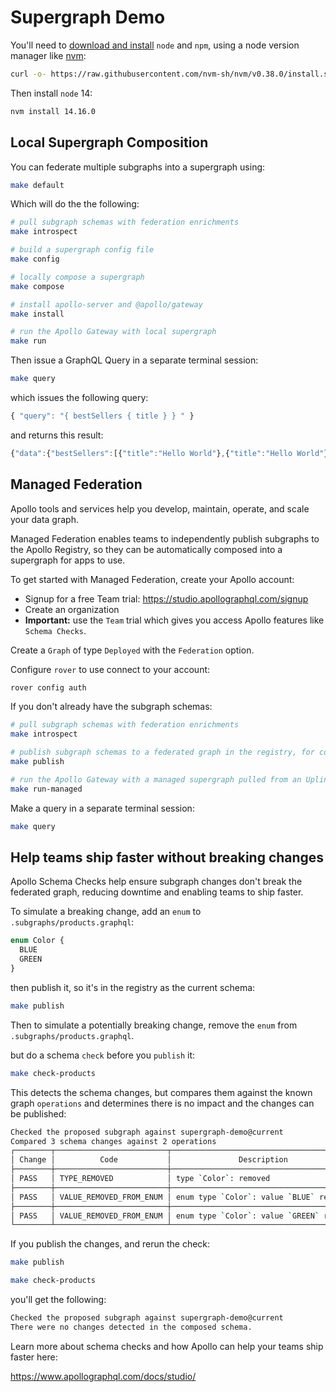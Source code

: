 # Supergraph Demo

You'll need to [download and
install](https://docs.npmjs.com/downloading-and-installing-node-js-and-npm)
`node` and `npm`, using a node version manager like
[nvm](https://github.com/nvm-sh/nvm#about):

```sh
curl -o- https://raw.githubusercontent.com/nvm-sh/nvm/v0.38.0/install.sh | bash
```

Then install `node` 14:
```sh
nvm install 14.16.0
```

## Local Supergraph Composition

You can federate multiple subgraphs into a supergraph using:

```sh
make default
```

Which will do the the following:

```sh
# pull subgraph schemas with federation enrichments
make introspect

# build a supergraph config file
make config

# locally compose a supergraph
make compose

# install apollo-server and @apollo/gateway
make install

# run the Apollo Gateway with local supergraph
make run
```

Then issue a GraphQL Query in a separate terminal session:

```sh
make query
```

which issues the following query:
```js
{ "query": "{ bestSellers { title } } " }
```

and returns this result:
```js
{"data":{"bestSellers":[{"title":"Hello World"},{"title":"Hello World"}]}}
```

## Managed Federation

Apollo tools and services help you develop, maintain, operate, and scale your data graph.

Managed Federation enables teams to independently publish subgraphs to the Apollo Registry, so they can be automatically composed into a supergraph for apps to use.

To get started with Managed Federation, create your Apollo account:

* Signup for a free Team trial: https://studio.apollographql.com/signup
* Create an organization
* **Important:** use the `Team` trial which gives you access Apollo features like `Schema Checks`.

Create a `Graph` of type `Deployed` with the `Federation` option.

Configure `rover` to use connect to your account:

```sh
rover config auth
```

If you don't already have the subgraph schemas:

```sh
# pull subgraph schemas with federation enrichments
make introspect
```

```sh
# publish subgraph schemas to a federated graph in the registry, for composition into a managed supergraph
make publish

# run the Apollo Gateway with a managed supergraph pulled from an Uplink to the Apollo Registry
make run-managed
```

Make a query in a separate terminal session:

```sh
make query
```

## Help teams ship faster without breaking changes

Apollo Schema Checks help ensure subgraph changes don't break the federated graph, reducing downtime and enabling teams to ship faster.

To simulate a breaking change, add an `enum` to `.subgraphs/products.graphql`:
```ts
enum Color {
  BLUE
  GREEN
}
```

then publish it, so it's in the registry as the current schema:

```sh
make publish
```

Then to simulate a potentially breaking change, remove the `enum` from `.subgraphs/products.graphql`.

but do a schema `check` before you `publish` it:

```sh
make check-products
```

This detects the schema changes, but compares them against the known graph `operations` and determines there is no impact and the changes can be published:

```sh
Checked the proposed subgraph against supergraph-demo@current
Compared 3 schema changes against 2 operations
┌────────┬─────────────────────────┬──────────────────────────────────────────┐
│ Change │          Code           │               Description                │
├────────┼─────────────────────────┼──────────────────────────────────────────┤
│ PASS   │ TYPE_REMOVED            │ type `Color`: removed                    │
├────────┼─────────────────────────┼──────────────────────────────────────────┤
│ PASS   │ VALUE_REMOVED_FROM_ENUM │ enum type `Color`: value `BLUE` removed  │
├────────┼─────────────────────────┼──────────────────────────────────────────┤
│ PASS   │ VALUE_REMOVED_FROM_ENUM │ enum type `Color`: value `GREEN` removed │
└────────┴─────────────────────────┴──────────────────────────────────────────┘
```

If you publish the changes, and rerun the check:

```sh
make publish

make check-products
```

you'll get the following:

```sh
Checked the proposed subgraph against supergraph-demo@current
There were no changes detected in the composed schema.
```

Learn more about schema checks and how Apollo can help your teams ship faster here:

https://www.apollographql.com/docs/studio/